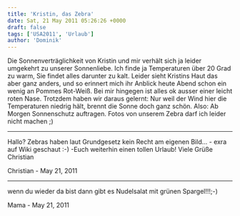```yaml
---
title: 'Kristin, das Zebra'
date: Sat, 21 May 2011 05:26:26 +0000
draft: false
tags: ['USA2011', 'Urlaub']
author: 'Dominik'
---
```


Die Sonnenverträglichkeit von Kristin und mir verhält sich ja leider umgekehrt zu unserer Sonnenliebe. Ich finde ja Temperaturen über 20 Grad zu warm, Sie findet alles darunter zu kalt. Leider sieht Kristins Haut das aber ganz anders, und so erinnert mich ihr Anblick heute Abend schon ein wenig an Pommes Rot-Weiß. Bei mir hingegen ist alles ok ausser einer leicht roten Nase. Trotzdem haben wir daraus gelernt: Nur weil der Wind hier die Temperaturen niedrig hält, brennt die Sonne doch ganz schön. Also: Ab Morgen Sonnenschutz auftragen. Fotos von unserem Zebra darf ich leider nicht machen ;)

---

Hallo? Zebras haben laut Grundgesetz kein Recht am eigenen Bild... - exra auf Wiki geschaut :-) -Euch weiterhin einen tollen Urlaub! Viele Grüße Christian

Christian - <time datetime="2011-05-21 07:19:37">May 21, 2011</time>

---

wenn du wieder da bist dann gibt es Nudelsalat mit grünen Spargel!!!;-)

Mama - <time datetime="2011-05-21 10:17:54">May 21, 2011</time>